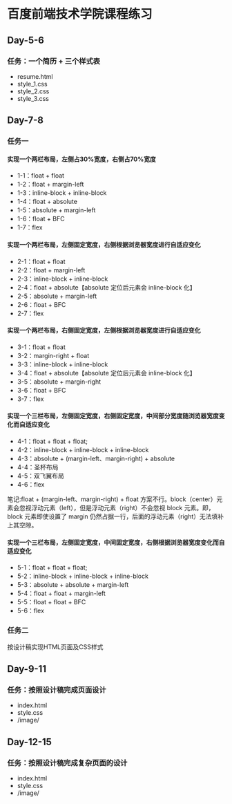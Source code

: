 # 百度前端技术学院课程练习
## Day-5-6
### 任务：一个简历 + 三个样式表
- resume.html
- style_1.css
- style_2.css
- style_3.css

## Day-7-8
### 任务一
#### 实现一个两栏布局，左侧占30%宽度，右侧占70%宽度
- 1-1：float + float
- 1-2：float + margin-left
- 1-3：inline-block + inline-block
- 1-4：float + absolute
- 1-5：absolute + margin-left
- 1-6：float + BFC
- 1-7：flex

#### 实现一个两栏布局，左侧固定宽度，右侧根据浏览器宽度进行自适应变化
- 2-1：float + float
- 2-2：float + margin-left
- 2-3：inline-block + inline-block
- 2-4：float + absolute【absolute 定位后元素会 inline-block 化】
- 2-5：absolute + margin-left
- 2-6：float + BFC
- 2-7：flex

#### 实现一个两栏布局，右侧固定宽度，左侧根据浏览器宽度进行自适应变化
- 3-1：float + float
- 3-2：margin-right + float
- 3-3：inline-block + inline-block
- 3-4：float + absolute【absolute 定位后元素会 inline-block 化】
- 3-5：absolute + margin-right
- 3-6：float + BFC
- 3-7：flex

#### 实现一个三栏布局，左侧固定宽度，右侧固定宽度，中间部分宽度随浏览器宽度变化而自适应变化
- 4-1：float + float + float;
- 4-2：inline-block + inline-block + inline-block
- 4-3：absolute + (margin-left、margin-right) + absolute
- 4-4：圣杯布局
- 4-5：双飞翼布局
- 4-6：flex

笔记:float + (margin-left、margin-right) + float 方案不行。block（center）元素会忽视浮动元素（left），但是浮动元素（right）不会忽视 block 元素。即，block 元素即使设置了 margin 仍然占据一行，后面的浮动元素（right）无法填补上其空隙。

#### 实现一个三栏布局，左侧固定宽度，中间固定宽度，右侧根据浏览器宽度变化而自适应变化
- 5-1：float + float + float;
- 5-2：inline-block + inline-block + inline-block
- 5-3：absolute + absolute + margin-left
- 5-4：float + float + margin-left
- 5-5：float + float + BFC
- 5-6：flex

### 任务二
按设计稿实现HTML页面及CSS样式

## Day-9-11
### 任务：按照设计稿完成页面设计
- index.html
- style.css
- /image/

## Day-12-15
### 任务：按照设计稿完成复杂页面的设计
- index.html
- style.css
- /image/